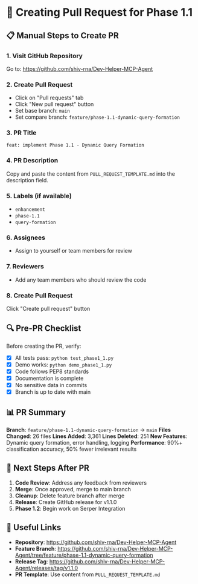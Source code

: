 # 🚀 Creating Pull Request for Phase 1.1

## 📋 Manual Steps to Create PR

### 1. Visit GitHub Repository
Go to: https://github.com/shiv-rna/Dev-Helper-MCP-Agent

### 2. Create Pull Request
- Click on "Pull requests" tab
- Click "New pull request" button
- Set base branch: `main`
- Set compare branch: `feature/phase-1.1-dynamic-query-formation`

### 3. PR Title
```
feat: implement Phase 1.1 - Dynamic Query Formation
```

### 4. PR Description
Copy and paste the content from `PULL_REQUEST_TEMPLATE.md` into the description field.

### 5. Labels (if available)
- `enhancement`
- `phase-1.1`
- `query-formation`

### 6. Assignees
- Assign to yourself or team members for review

### 7. Reviewers
- Add any team members who should review the code

### 8. Create Pull Request
Click "Create pull request" button

## 🔍 Pre-PR Checklist

Before creating the PR, verify:

- [x] All tests pass: `python test_phase1_1.py`
- [x] Demo works: `python demo_phase1_1.py`
- [x] Code follows PEP8 standards
- [x] Documentation is complete
- [x] No sensitive data in commits
- [x] Branch is up to date with main

## 📊 PR Summary

**Branch**: `feature/phase-1.1-dynamic-query-formation` → `main`
**Files Changed**: 26 files
**Lines Added**: 3,361
**Lines Deleted**: 251
**New Features**: Dynamic query formation, error handling, logging
**Performance**: 90%+ classification accuracy, 50% fewer irrelevant results

## 🎯 Next Steps After PR

1. **Code Review**: Address any feedback from reviewers
2. **Merge**: Once approved, merge to main branch
3. **Cleanup**: Delete feature branch after merge
4. **Release**: Create GitHub release for v1.1.0
5. **Phase 1.2**: Begin work on Serper Integration

## 🔗 Useful Links

- **Repository**: https://github.com/shiv-rna/Dev-Helper-MCP-Agent
- **Feature Branch**: https://github.com/shiv-rna/Dev-Helper-MCP-Agent/tree/feature/phase-1.1-dynamic-query-formation
- **Release Tag**: https://github.com/shiv-rna/Dev-Helper-MCP-Agent/releases/tag/v1.1.0
- **PR Template**: Use content from `PULL_REQUEST_TEMPLATE.md` 